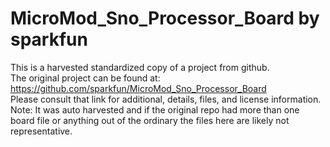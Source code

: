 
# MicroMod_Sno_Processor_Board by sparkfun  
This is a harvested standardized copy of a project from github.  
The original project can be found at:  
https://github.com/sparkfun/MicroMod_Sno_Processor_Board  
Please consult that link for additional, details, files, and license information.  
Note: It was auto harvested and if the original repo had more than one board file or anything out of the ordinary the files here are likely not representative.  
    